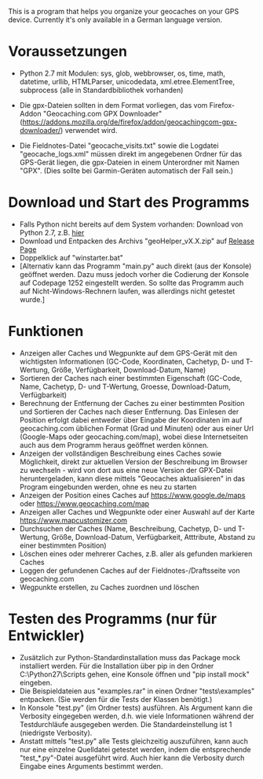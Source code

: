 ﻿This is a program that helps you organize your geocaches on your GPS device. Currently it's only available in a German language version.


# Voraussetzungen
* Python 2.7 mit Modulen: sys, glob, webbrowser, os, time, math, datetime, urllib, HTMLParser, unicodedata, xml.etree.ElementTree, subprocess (alle in Standardbibliothek vorhanden)

* Die gpx-Dateien sollten in dem Format vorliegen, das vom Firefox-Addon "Geocaching.com GPX Downloader" (https://addons.mozilla.org/de/firefox/addon/geocachingcom-gpx-downloader/) 
verwendet wird.
* Die Fieldnotes-Datei "geocache_visits.txt" sowie die Logdatei "geocache_logs.xml" müssen direkt im angegebenen Ordner für das GPS-Gerät liegen, 
die gpx-Dateien in einem Unterordner mit Namen "GPX". (Dies sollte bei Garmin-Geräten automatisch der Fall sein.)


# Download und Start des Programms
* Falls Python nicht bereits auf dem System vorhanden: Download von Python 2.7, z.B. [hier](https://www.python.org/downloads/)
* Download und Entpacken des Archivs "geoHelper_vX.X.zip" auf [Release Page](https://github.com/S0S-90/geocachingTooly/releases) 
* Doppelklick auf "winstarter.bat"
* [Alternativ kann das Programm "main.py" auch direkt (aus der Konsole) geöffnet werden. Dazu muss jedoch vorher die Codierung der Konsole auf Codepage 1252 eingestellt werden.
So sollte das Programm auch auf Nicht-Windows-Rechnern laufen, was allerdings nicht getestet wurde.]


# Funktionen
* Anzeigen aller Caches und Wegpunkte auf dem GPS-Gerät mit den wichtigsten Informationen (GC-Code, Koordinaten, Cachetyp, D- und T-Wertung, Größe, Verfügbarkeit, Download-Datum, Name) 
* Sortieren der Caches nach einer bestimmten Eigenschaft (GC-Code, Name, Cachetyp, D- und T-Wertung, Groesse, Download-Datum, Verfügbarkeit)
* Berechnung der Entfernung der Caches zu einer bestimmten Position und Sortieren der Caches nach dieser Entfernung. Das Einlesen der Position erfolgt dabei entweder über 
Eingabe der Koordinaten im auf geocaching.com üblichen Format (Grad und Minuten) oder aus einer Url (Google-Maps oder geocaching.com/map), wobei diese Internetseiten auch aus dem 
Programm heraus geöffnet werden können.
* Anzeigen der vollständigen Beschreibung eines Caches sowie Möglichkeit, direkt zur aktuellen Version der Beschreibung im Browser zu wechseln - wird von dort aus eine neue Version der 
GPX-Datei heruntergeladen, kann diese mittels "Geocaches aktualisieren" in das Program eingebunden werden, ohne es neu zu starten
* Anzeigen der Position eines Caches auf https://www.google.de/maps oder https://www.geocaching.com/map
* Anzeigen aller Caches und Wegpunkte oder einer Auswahl auf der Karte https://www.mapcustomizer.com
* Durchsuchen der Caches (Name, Beschreibung, Cachetyp, D- und T-Wertung, Größe, Download-Datum, Verfügbarkeit, Atttribute, Abstand zu einer bestimmten Position)
* Löschen eines oder mehrerer Caches, z.B. aller als gefunden markieren Caches
* Loggen der gefundenen Caches auf der Fieldnotes-/Draftsseite von geocaching.com
* Wegpunkte erstellen, zu Caches zuordnen und löschen


# Testen des Programms (nur für Entwickler)
* Zusätzlich zur Python-Standardinstallation muss das Package mock installiert werden. Für die Installation über pip in den Ordner C:\Python27\Scripts gehen, eine Konsole öffnen
und "pip install mock" eingeben.
* Die Beispieldateien aus "examples.rar" in einen Ordner "tests\examples" entpacken. (Sie werden für die Tests der Klassen benötigt.)
* In Konsole "test.py" (im Ordner tests) ausführen. Als Argument kann die Verbosity eingegeben werden, d.h. wie viele Informationen während der Testdurchläufe ausgegeben werden.
Die Standardeinstellung ist 1 (niedrigste Verbosity).
* Anstatt mittels "test.py" alle Tests gleichzeitig auszuführen, kann auch nur eine einzelne Quelldatei getestet werden, indem die entsprechende "test_*.py"-Datei ausgeführt wird.
Auch hier kann die Verbosity durch Eingabe eines Arguments bestimmt werden.




